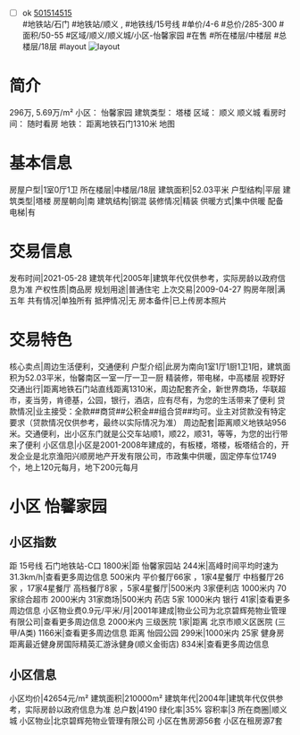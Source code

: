 - [ ] ok [501514515](https://bj.5i5j.com/ershoufang/501514515.html)  
 #地铁站/石门 #地铁站/顺义 ,  #地铁线/15号线
#单价/4-6 #总价/285-300 #面积/50-55   #区域/顺义/顺义城/小区-怡馨家园 #在售 #所在楼层/中楼层 #总楼层/18层 #layout 
![layout](http://image2a.5i5j.com/bdir/layout/c7482ac66137455bb810607ed7083fa4.jpg_P5.jpg) 
# 简介 
 296万,  5.69万/m² 
小区： 怡馨家园
建筑类型： 塔楼
区域： 顺义 顺义城
看房时间： 随时看房
地铁： 距离地铁石门1310米 地图
# 基本信息 
 房屋户型|1室0厅1卫
所在楼层|中楼层/18层
建筑面积|52.03平米
户型结构|平层
建筑类型|塔楼
房屋朝向|南
建筑结构|钢混
装修情况|精装
供暖方式|集中供暖
配备电梯|有
# 交易信息 
 发布时间|2021-05-28
建筑年代|2005年|建筑年代仅供参考，实际房龄以政府信息为准
产权性质|商品房
规划用途|普通住宅
上次交易|2009-04-27
购房年限|满五年
共有情况|单独所有
抵押情况|无
房本备件|已上传房本照片
# 交易特色 
 核心卖点|周边生活便利，交通便利
户型介绍|此房为南向1室1厅1厨1卫1阳，建筑面积为52.03平米，怡馨南区一室一厅一卫一厨 精装修，带电梯，中高楼层  视野好
交通出行|距离地铁石门站直线距离1310米，周边配套齐全，新世界商场，华联超市，麦当劳，肯德基，公园，银行，酒店，应有尽有，为您的生活带来了便利
贷款情况|业主接受：全款##商贷##公积金##组合贷##均可。业主对贷款没有特定要求（贷款情况仅供参考，最终以实际情况为准）
周边配套|距离顺义地铁站956米。交通便利，出小区东门就是公交车站顺1，顺22，顺31，等等，为您的出行带来了便利
小区信息|小区是2001-2008年建成的，有板楼，塔楼，板塔结合的，开发企业是北京渔阳兴顺房地产开发有限公司，市政集中供暖，固定停车位1749个，地上120元每月，地下200元每月
# 小区 怡馨家园
## 小区指数 
 距 15号线 石门地铁站-C口 1800米|距 怡馨家园站 244米|高峰时间平均时速为31.3km/h|查看更多周边信息
500米内 平价餐厅66家 ，1家4星餐厅
中档餐厅26家 ，17家4星餐厅
高档餐厅8家 ，5家4星餐厅|500米内 3家便利店
1000米内 70家综合超市
2000米内 31家商场|500米内 药店 5家
1000米内 银行 41家|查看更多周边信息
小区物业费0.9元/平米/月|2001年建成|物业公司为北京碧辉苑物业管理有限公司|查看更多周边信息
2000米内 三级医院 1家|距离 北京市顺义区医院 (三甲/A类) 1166米|查看更多周边信息
距离 怡园公园 299米|1000米内 25家 健身房
距离最近健身房国际精英汇游泳健身(顺义金街店) 834米|查看更多周边信息
## 小区信息 
 小区均价|42654元/m²
建筑面积|210000m²
建筑年代|2004年|建筑年代仅供参考，实际房龄以政府信息为准
总户数|4190
绿化率|35%
容积率|3
所在商圈|顺义城
小区物业|北京碧辉苑物业管理有限公司
小区在售房源56套
小区在租房源7套
